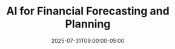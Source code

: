 ---
title: "AI for Financial Forecasting and Planning"
date: 2025-07-31T09:00:00-05:00
draft: true
description: "Transform your financial planning and forecasting processes with AI technologies, balancing machine learning capabilities with human expertise."
slug: "ai-financial-forecasting-planning"
tags: ["financial forecasting", "FP&A", "machine learning", "predictive analytics", "scenario planning"]
categories: ["Finance Leadership in the AI Era"]
series: ["Financial Leadership in the AI Era"]
series_order: 5
showToc: true
--- 